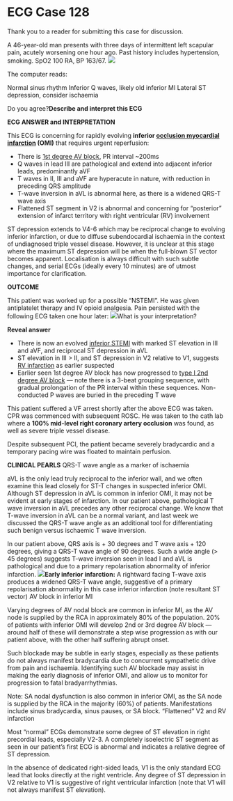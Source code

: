 # ECG Case 128


Thank you to a reader for submitting this case for discussion. 


A 46-year-old man presents with three days of intermittent left scapular pain, acutely worsening one hour ago. Past history includes hypertension, smoking. SpO2 100 RA, BP 163/67.
![](https://litfl.com/wp-content/uploads/2021/07/Inferior-OMI-ECG-LITFL.jpeg)


The computer reads:



Normal sinus rhythm
Inferior Q waves, likely old inferior MI
Lateral ST depression, consider ischaemia


Do you agree?**Describe and interpret this ECG** 

**ECG ANSWER and INTERPRETATION** 


This ECG is concerning for rapidly evolving **inferior [occlusion myocardial infarction](https://litfl.com/omi-replacing-the-stemi-misnomer/) (OMI)**  that requires urgent reperfusion:

- There is [1st degree AV block](https://litfl.com/first-degree-heart-block-ecg-library/), PR interval ~200ms
- Q waves in lead III are pathological and extend into adjacent inferior leads, predominantly aVF
- T waves in II, III and aVF are hyperacute in nature, with reduction in preceding QRS amplitude
- T-wave inversion in aVL is abnormal here, as there is a widened QRS-T wave axis
- Flattened ST segment in V2 is abnormal and concerning for “posterior” extension of infarct territory with right ventricular (RV) involvement


ST depression extends to V4-6 which may be reciprocal change to evolving inferior infarction, or due to diffuse subendocardial ischaemia in the context of undiagnosed triple vessel disease. However, it is unclear at this stage where the maximum ST depression will be when the full-blown ST vector becomes apparent. Localisation is always difficult with such subtle changes, and serial ECGs (ideally every 10 minutes) are of utmost importance for clarification.

**OUTCOME** 


This patient was worked up for a possible “NSTEMI”. He was given antiplatelet therapy and IV opioid analgesia. Pain persisted with the following ECG taken one hour later:
![](https://litfl.com/wp-content/uploads/2021/08/Inferior-OMI-1h-2.jpg)What is your interpretation?

**Reveal answer** 

- There is now an evolved [inferior STEMI](https://litfl.com/inferior-stemi-ecg-library/) with marked ST elevation in III and aVF, and reciprocal ST depression in aVL
- ST elevation in III > II, and ST depression in V2 relative to V1, suggests [RV infarction](https://litfl.com/right-ventricular-infarction-ecg-library/) as earlier suspected
- Earlier seen 1st degree AV block has now progressed to [type I 2nd degree AV block](https://litfl.com/av-block-2nd-degree-mobitz-i-wenckebach-phenomenon/) — note there is a 3-beat grouping sequence, with gradual prolongation of the PR interval within these sequences. Non-conducted P waves are buried in the preceding T wave


This patient suffered a VF arrest shortly after the above ECG was taken. CPR was commenced with subsequent ROSC. He was taken to the cath lab where a **100% mid-level right coronary artery occlusion**  was found, as well as severe triple vessel disease.


Despite subsequent PCI, the patient became severely bradycardic and a temporary pacing wire was floated to maintain perfusion.

**CLINICAL PEARLS** 
QRS-T wave angle as a marker of ischaemia


aVL is the only lead truly reciprocal to the inferior wall, and we often examine this lead closely for ST-T changes in suspected inferior OMI. Although ST depression in aVL is common in inferior OMI, it may not be evident at early stages of infarction. In our patient above, pathological T wave inversion in aVL precedes any other reciprocal change. We know that T-wave inversion in aVL can be a normal variant, and last week we discussed the QRS-T wave angle as an additional tool for differentiating such benign versus ischaemic T wave inversion.


In our patient above, QRS axis is + 30 degrees and T wave axis + 120 degrees, giving a QRS-T wave angle of 90 degrees. Such a wide angle (> 45 degrees) suggests T-wave inversion seen in lead I and aVL is pathological and due to a primary repolarisation abnormality of inferior infarction.
![](https://litfl.com/wp-content/uploads/2021/08/Inferior-MI-QRS-T-wave-angle.png)**Early inferior infarction:**  A rightward facing T-wave axis produces a widened QRS-T wave angle, suggestive of a primary repolarisation abnormality in this case inferior infarction (note resultant ST vector)
AV block in inferior MI


Varying degrees of AV nodal block are common in inferior MI, as the AV node is supplied by the RCA in approximately 80% of the population. 20% of patients with inferior OMI will develop 2nd or 3rd degree AV block — around half of these will demonstrate a step wise progression as with our patient above, with the other half suffering abrupt onset.


Such blockade may be subtle in early stages, especially as these patients do not always manifest bradycardia due to concurrent sympathetic drive from pain and ischaemia. Identifying such AV blockade may assist in making the early diagnosis of inferior OMI, and allow us to monitor for progression to fatal bradyarrhythmias.


Note: SA nodal dysfunction is also common in inferior OMI, as the SA node is supplied by the RCA in the majority (60%) of patients. Manifestations include sinus bradycardia, sinus pauses, or SA block.
“Flattened” V2 and RV infarction


Most “normal” ECGs demonstrate some degree of ST elevation in right precordial leads, especially V2-3. A completely isoelectric ST segment as seen in our patient’s first ECG is abnormal and indicates a relative degree of ST depression.


In the absence of dedicated right-sided leads, V1 is the only standard ECG lead that looks directly at the right ventricle. Any degree of ST depression in V2 relative to V1 is suggestive of right ventricular infarction (note that V1 will not always manifest ST elevation).

